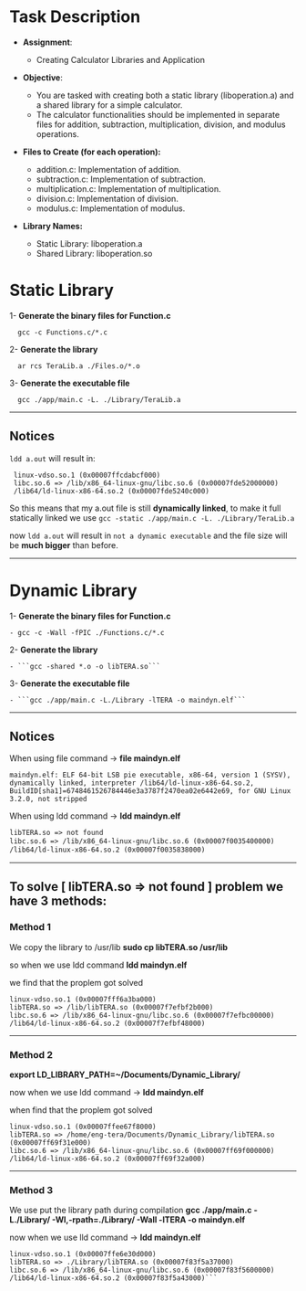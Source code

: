 # Task Description

- **Assignment**: 
	- Creating Calculator Libraries and Application

- **Objective**: 
	- You are tasked with creating both a static library (liboperation.a) and a shared library for a simple calculator.
	- The calculator functionalities should be implemented in separate files for addition, subtraction, multiplication, division, and modulus operations.
	
- **Files to Create (for each operation):**
	- addition.c: Implementation of addition.
	- subtraction.c: Implementation of subtraction.
	- multiplication.c: Implementation of multiplication.
	- division.c: Implementation of division.
	- modulus.c: Implementation of modulus.
- **Library Names:**
	- Static Library: liboperation.a
	- Shared Library: liboperation.so



# Static Library

1- **Generate the binary files for Function.c**

	  gcc -c Functions.c/*.c

2- **Generate the library**

	  ar rcs TeraLib.a ./Files.o/*.o
	
3- **Generate the executable file**

	  gcc ./app/main.c -L. ./Library/TeraLib.a
	  
---

## Notices

 ```ldd a.out``` will result in:

> 
```
 linux-vdso.so.1 (0x00007ffcdabcf000)
 libc.so.6 => /lib/x86_64-linux-gnu/libc.so.6 (0x00007fde52000000)
 /lib64/ld-linux-x86-64.so.2 (0x00007fde5240c000)
```

So this means that my a.out file is still **dynamically linked**, to make it full statically linked we use ```gcc -static ./app/main.c -L. ./Library/TeraLib.a ```

now ```ldd a.out``` will result in ```not a dynamic executable``` and the file size will be **much bigger** than before.

---

# Dynamic Library

1- **Generate the binary files for Function.c**

	- gcc -c -Wall -fPIC ./Functions.c/*.c

2- **Generate the library**	

	- ```gcc -shared *.o -o libTERA.so```

3- **Generate the executable file**

	- ```gcc ./app/main.c -L./Library -lTERA -o maindyn.elf```

---

## Notices

When using file command -> **file maindyn.elf** 

```
maindyn.elf: ELF 64-bit LSB pie executable, x86-64, version 1 (SYSV), dynamically linked, interpreter /lib64/ld-linux-x86-64.so.2, BuildID[sha1]=6748461526784446e3a3787f2470ea02e6442e69, for GNU Linux 3.2.0, not stripped
```

When using ldd command -> **ldd maindyn.elf**
 
```linux-vdso.so.1 (0x00007fff30f8f000)
libTERA.so => not found
libc.so.6 => /lib/x86_64-linux-gnu/libc.so.6 (0x00007f0035400000)
/lib64/ld-linux-x86-64.so.2 (0x00007f0035838000)
```
---

## To solve [ libTERA.so => not found ] problem we have 3 methods:


### Method 1

We copy the library to /usr/lib **sudo cp libTERA.so /usr/lib**
 
so when we use ldd command **ldd maindyn.elf**
 
we find that the proplem got solved
       
```
linux-vdso.so.1 (0x00007fff6a3ba000)
libTERA.so => /lib/libTERA.so (0x00007f7efbf2b000)
libc.so.6 => /lib/x86_64-linux-gnu/libc.so.6 (0x00007f7efbc00000)
/lib64/ld-linux-x86-64.so.2 (0x00007f7efbf48000)
```

---

### Method 2

**export LD_LIBRARY_PATH=~/Documents/Dynamic_Library/**

now when we use ldd command -> **ldd maindyn.elf** 

when find that the proplem got solved

```
linux-vdso.so.1 (0x00007ffee67f8000)
libTERA.so => /home/eng-tera/Documents/Dynamic_Library/libTERA.so (0x00007ff69f31e000)
libc.so.6 => /lib/x86_64-linux-gnu/libc.so.6 (0x00007ff69f000000)
/lib64/ld-linux-x86-64.so.2 (0x00007ff69f32a000)
```
       
---
       
### Method 3

We use put the library path during compilation **gcc ./app/main.c -L./Library/ -Wl,-rpath=./Library/ -Wall -lTERA -o maindyn.elf**

now when we use lld command -> **ldd maindyn.elf** 
			       

```		       
linux-vdso.so.1 (0x00007ffe6e30d000)
libTERA.so => ./Library/libTERA.so (0x00007f83f5a37000)
libc.so.6 => /lib/x86_64-linux-gnu/libc.so.6 (0x00007f83f5600000)
/lib64/ld-linux-x86-64.so.2 (0x00007f83f5a43000)```
```



